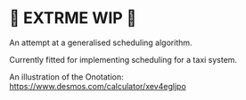 # 🚧 EXTRME WIP 🚧

An attempt at a generalised scheduling algorithm.

Currently fitted for implementing scheduling for a taxi system.

An illustration of the Onotation: https://www.desmos.com/calculator/xev4egljpo
